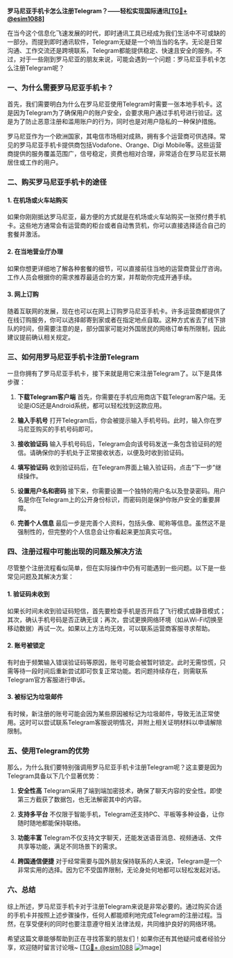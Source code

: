 **罗马尼亚手机卡怎么注册Telegram？——轻松实现国际通讯[[TG💪+ @esim1088](https://t.me/s/esim1088)]**

在当今这个信息化飞速发展的时代，即时通讯工具已经成为我们生活中不可或缺的一部分。而提到即时通讯软件，Telegram无疑是一个响当当的名字。无论是日常沟通、工作交流还是跨境联系，Telegram都能提供稳定、快速且安全的服务。不过，对于一些刚到罗马尼亚的朋友来说，可能会遇到一个问题：罗马尼亚手机卡怎么注册Telegram呢？

### 一、为什么需要罗马尼亚手机卡？

首先，我们需要明白为什么在罗马尼亚使用Telegram时需要一张本地手机卡。这是因为Telegram为了确保用户的账户安全，会要求用户通过手机号进行验证。这是为了防止恶意注册和滥用账户的行为，同时也是对用户隐私的一种保护措施。

罗马尼亚作为一个欧洲国家，其电信市场相对成熟，拥有多个运营商可供选择。常见的罗马尼亚手机卡提供商包括Vodafone、Orange、Digi Mobile等。这些运营商提供的服务覆盖范围广，信号稳定，资费也相对合理，非常适合在罗马尼亚长期居住或工作的用户。

### 二、购买罗马尼亚手机卡的途径

#### 1. 在机场或火车站购买
如果你刚刚抵达罗马尼亚，最方便的方式就是在机场或火车站购买一张预付费手机卡。这些地方通常会有运营商的柜台或者自动售货机，你可以直接选择适合自己的套餐并激活。

#### 2. 在当地营业厅办理
如果你想更详细地了解各种套餐的细节，可以直接前往当地的运营商营业厅咨询。工作人员会根据你的需求推荐最适合的方案，并帮助你完成开通手续。

#### 3. 网上订购
随着互联网的发展，现在也可以在网上订购罗马尼亚手机卡。许多运营商都提供了在线订购服务，你可以选择邮寄到家或者在指定地点自取。这种方式省去了线下排队的时间，但需要注意的是，部分国家可能对外国居民的网络订单有所限制，因此建议提前确认相关规定。

### 三、如何用罗马尼亚手机卡注册Telegram

一旦你拥有了罗马尼亚手机卡，接下来就是用它来注册Telegram了。以下是具体步骤：

1. **下载Telegram客户端**
   首先，你需要在手机应用商店下载Telegram客户端。无论是iOS还是Android系统，都可以轻松找到这款应用。

2. **输入手机号**
   打开Telegram后，你会被提示输入手机号码。此时，输入你在罗马尼亚购买的手机号码即可。

3. **接收验证码**
   输入手机号码后，Telegram会向该号码发送一条包含验证码的短信。请确保你的手机处于正常接收状态，以便及时收到验证码。

4. **填写验证码**
   收到验证码后，在Telegram界面上输入验证码，点击“下一步”继续操作。

5. **设置用户名和密码**
   接下来，你需要设置一个独特的用户名以及登录密码。用户名是你在Telegram上的公开身份标识，而密码则是保护你账户安全的重要屏障。

6. **完善个人信息**
   最后一步是完善个人资料，包括头像、昵称等信息。虽然这不是强制性的，但完整的个人信息会让你看起来更加真实可信。

### 四、注册过程中可能出现的问题及解决方法

尽管整个注册流程看似简单，但在实际操作中仍有可能遇到一些问题。以下是一些常见问题及其解决方案：

#### 1. 验证码未收到
如果长时间未收到验证码短信，首先要检查手机是否开启了飞行模式或静音模式；其次，确认手机号码是否正确无误；再次，尝试更换网络环境（如从Wi-Fi切换至移动数据）再试一次。如果以上方法均无效，可以联系运营商客服寻求帮助。

#### 2. 账号被锁定
有时由于频繁输入错误验证码等原因，账号可能会被暂时锁定。此时无需惊慌，只需等待一段时间后重新尝试即可恢复正常功能。若问题持续存在，则需联系Telegram官方客服进行申诉。

#### 3. 被标记为垃圾邮件
有时候，新注册的账号可能会因为某些原因被标记为垃圾邮件，导致无法正常使用。这时可以尝试联系Telegram客服说明情况，并附上相关证明材料以申请解除限制。

### 五、使用Telegram的优势

那么，为什么我们要特别强调用罗马尼亚手机卡注册Telegram呢？这主要是因为Telegram具备以下几个显著优势：

1. **安全性高**
   Telegram采用了端到端加密技术，确保了聊天内容的安全性。即使第三方截获了数据包，也无法解密其中的内容。

2. **支持多平台**
   不仅限于智能手机，Telegram还支持PC、平板等多种设备，让你随时随地都能保持联络。

3. **功能丰富**
   Telegram不仅支持文字聊天，还能发送语音消息、视频通话、文件共享等功能，满足不同场景下的需求。

4. **跨国通信便捷**
   对于经常需要与国外朋友保持联系的人来说，Telegram是一个非常实用的选择。因为它不受国界限制，无论身处何地都可以轻松发起对话。

### 六、总结

综上所述，罗马尼亚手机卡对于注册Telegram来说是非常必要的。通过购买合适的手机卡并按照上述步骤操作，任何人都能顺利地完成Telegram的注册过程。当然，在享受便利的同时也要注意遵守相关法律法规，共同维护良好的网络环境。

希望这篇文章能够帮助到正在寻找答案的朋友们！如果你还有其他疑问或者经验分享，欢迎随时留言讨论哦~ [[TG💪+ @esim1088](https://t.me/s/esim1088) ![Image](https://i.postimg.cc/4NQfJmqS/Snipaste-2025-05-13-00-14-12.png)]